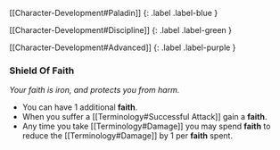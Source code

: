 
[[Character-Development#Paladin]]
{: .label .label-blue }

[[Character-Development#Discipline]]
{: .label .label-green }

[[Character-Development#Advanced]]
{: .label .label-purple }
### Shield Of Faith
*Your faith is iron, and protects you from harm.*
* You can have 1 additional **faith**.
* When you suffer a [[Terminology#Successful Attack]] gain a **faith**.
* Any time you take [[Terminology#Damage]] you may spend **faith** to reduce the [[Terminology#Damage]] by 1 per **faith** spent.